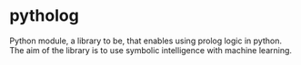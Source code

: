 # pytholog
Python module, a library to be, that enables using prolog logic in python. The aim of the library is to use symbolic intelligence with machine learning. 
